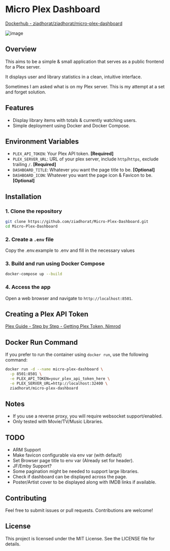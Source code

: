 # Micro Plex Dashboard

[Dockerhub - ziadhorat/ziadhorat/micro-plex-dashboard](https://hub.docker.com/r/ziadhorat/micro-plex-dashboard)

![image](https://github.com/user-attachments/assets/52d50193-35ea-4e23-839e-b7944654605b)

## Overview
This aims to be a simple & small application that serves as a public frontend for a Plex server. 

It displays user and library statistics in a clean, intuitive interface.

Sometimes I am asked what is on my Plex server. This is my attempt at a set and forget solution.

## Features
- Display library items with totals & currently watching users.
- Simple deployment using Docker and Docker Compose.

## Environment Variables
- `PLEX_API_TOKEN`: Your Plex API token. **[Required]**
- `PLEX_SERVER_URL`: URL of your plex server, include `http`/`https`, exclude trailing `/`. **[Required]**
- `DASHBOARD_TITLE`: Whatever you want the page title to be. **[Optional]**
- `DASHBOARD_ICON`: Whatever you want the page icon & Favicon to be. **[Optional]**

## Installation

### 1. Clone the repository
```bash
git clone https://github.com/ziadhorat/Micro-Plex-Dashboard.git
cd Micro-Plex-Dashboard
```
### 2. Create a `.env` file
Copy the .env.example to .env and fill in the necessary values

### 3. Build and run using Docker Compose
```bash
docker-compose up --build
```
### 4. Access the app
Open a web browser and navigate to `http://localhost:8501`.

## Creating a Plex API Token
[Plex Guide - Step by Step - Getting Plex Token, Nimrod](https://digiex.net/threads/plex-guide-step-by-step-getting-plex-token.15402/)

## Docker Run Command
If you prefer to run the container using `docker run`, use the following command:
```bash
docker run -d --name micro-plex-dashboard \
  -p 8501:8501 \
  -e PLEX_API_TOKEN=your_plex_api_token_here \
  -e PLEX_SERVER_URL=http://localhost:32400 \
  ziadhorat/micro-plex-dashboard
```

## Notes
- If you use a reverse proxy, you will require websocket support/enabled.
- Only tested with Movie/TV/Music Libraries.

## TODO
- ARM Support
- Make favicon configurable via env var (with default)
- Set Browser page title to env var (Already set for header).
- JF/Emby Support?
- Some pagination might be needed to support large libraries.
- Check if dashboard can be displayed across the page.
- Poster/Artist cover to be displayed along with IMDB links if available.
  
## Contributing
Feel free to submit issues or pull requests. Contributions are welcome!

## License
This project is licensed under the MIT License. See the LICENSE file for details.
